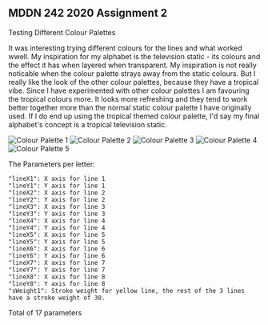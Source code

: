 ## MDDN 242 2020 Assignment 2

Testing Different Colour Palettes
    
  It was interesting trying different colours for the lines and what worked wwell. My inspiration for my alphabet is the television static - its colours and the effect it has when layered when transparent. My inspiration is not really noticable when the colour palette strays away from the static colours. But I really like the look of the other colour palettes, because they have a tropical vibe. Since I have experimented with other colour palettes I am favouring the tropical colours more. It looks more refreshing and they tend to work better together more than the normal static colour palette I have originally used. If I do end up using the tropical themed colour palette, I'd say my final alphabet's concept is a tropical television static.

![Colour Palette 1](ps2/let1.png) 
![Colour Palette 2](ps2/let2.png) 
![Colour Palette 3](ps2/let3.png) 
![Colour Palette 4](ps2/let4.png) 
![Colour Palette 5](ps2/let5.png) 


The Parameters per letter:

    "lineX1": X axis for line 1
    "lineY1": Y axis for line 1
    "lineX2": X axis for line 2
    "lineY2": Y axis for line 2
    "lineX3": X axis for line 3
    "lineY3": Y axis for line 3
    "lineX4": X axis for line 4
    "lineY4": Y axis for line 4
    "lineX5": X axis for line 5
    "lineY5": Y axis for line 5
    "lineX6": X axis for line 6
    "lineY6": Y axis for line 6
    "lineX7": X axis for line 7
    "lineY7": Y axis for line 7
    "lineX8": X axis for line 8
    "lineY8": Y axis for line 8
    "sWeight1": Stroke weight for yellow line, the rest of the 3 lines have a stroke weight of 30.

Total of 17 parameters